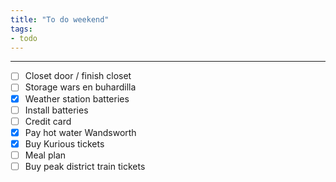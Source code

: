 ```yaml
---
title: "To do weekend"
tags:
- todo
---
```

---

- [ ] Closet door / finish closet
- [ ] Storage wars en buhardilla
- [x] Weather station batteries
- [ ] Install batteries
- [ ] Credit card
- [x] Pay hot water Wandsworth
- [x] Buy Kurious tickets
- [ ] Meal plan
- [ ] Buy peak district train tickets